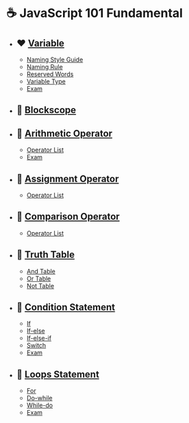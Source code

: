 # ☕ JavaScript 101 Fundamental
- ## ❤️ [Variable](https://github.com/Hafias/JavaScript-101-Fundamental/blob/main/cheatSheets/1%20-%20variable.md)
  - [Naming Style Guide](https://github.com/Hafias/JavaScript-101-Fundamental/blob/main/cheatSheets/1%20-%20variable.md#-naming-style-guide)
  - [Naming Rule](https://github.com/Hafias/JavaScript-101-Fundamental/blob/main/cheatSheets/1%20-%20variable.md#-naming-rule)
  - [Reserved Words](https://github.com/Hafias/JavaScript-101-Fundamental/blob/main/cheatSheets/1%20-%20variable.md#-reserved-words-not-all)
  - [Variable Type](https://github.com/Hafias/JavaScript-101-Fundamental/blob/main/cheatSheets/1%20-%20variable.md#-variable-type)
  - [Exam](https://github.com/Hafias/JavaScript-101-Fundamental/blob/main/exams/1%20-%20variable.md)



- ## 🩷 [Blockscope](https://github.com/Hafias/JavaScript-101-Fundamental/blob/main/cheatSheets/2%20-%20blockscope.md)



- ## 🧡 [Arithmetic Operator](https://github.com/Hafias/JavaScript-101-Fundamental/blob/main/cheatSheets/3%20-%20arithmetic%20operator.md)
  - [Operator List](https://github.com/Hafias/JavaScript-101-Fundamental/blob/main/cheatSheets/3%20-%20arithmetic%20operator.md#-arithmetic-operators)
  - [Exam](https://github.com/Hafias/JavaScript-101-Fundamental/blob/main/exams/3%20-%20arithmetic%20operator.md)



- ## 💛 [Assignment Operator](https://github.com/Hafias/JavaScript-101-Fundamental/blob/main/cheatSheets/3%20-%20arithmetic%20operator.md)
  - [Operator List](https://github.com/Hafias/JavaScript-101-Fundamental/blob/main/cheatSheets/4%20-%20assignment%20operator.md#-arithmetic-operators)



- ## 💚 [Comparison Operator](https://github.com/Hafias/JavaScript-101-Fundamental/blob/main/cheatSheets/5%20-%20comparison%20operator.md)
  - [Operator List](https://github.com/Hafias/JavaScript-101-Fundamental/blob/main/cheatSheets/5%20-%20comparison%20operator.md#-comparison-operators)



- ## 💙 [Truth Table](https://github.com/Hafias/JavaScript-101-Fundamental/blob/main/cheatSheets/6%20-%20truth%20table.md)
  - [And Table](https://github.com/Hafias/JavaScript-101-Fundamental/blob/main/cheatSheets/6%20-%20truth%20table.md#-and-table)
  - [Or Table](https://github.com/Hafias/JavaScript-101-Fundamental/blob/main/cheatSheets/6%20-%20truth%20table.md#-or-table)
  - [Not Table](https://github.com/Hafias/JavaScript-101-Fundamental/blob/main/cheatSheets/6%20-%20truth%20table.md#-not-table)



- ## 🩵 [Condition Statement](https://github.com/Hafias/JavaScript-101-Fundamental/blob/main/cheatSheets/7%20-%20condition%20statement.md)
  - [If](https://github.com/Hafias/JavaScript-101-Fundamental/blob/main/cheatSheets/7%20-%20condition%20statement.md#-if-statement)
  - [If-else](https://github.com/Hafias/JavaScript-101-Fundamental/blob/main/cheatSheets/7%20-%20condition%20statement.md#-if-else-statement)
  - [If-else-if](https://github.com/Hafias/JavaScript-101-Fundamental/blob/main/cheatSheets/7%20-%20condition%20statement.md#-if-else-if-statement)
  - [Switch](https://github.com/Hafias/JavaScript-101-Fundamental/blob/main/cheatSheets/7%20-%20condition%20statement.md#-switch-statement)
  - [Exam](https://github.com/Hafias/JavaScript-101-Fundamental/blob/main/exams/7%20-%20condition%20statement.md)



- ## 💜 [Loops Statement](https://github.com/Hafias/JavaScript-101-Fundamental/blob/main/cheatSheets/8%20-%20loops%20statement.md)
  - [For](https://github.com/Hafias/JavaScript-101-Fundamental/blob/main/cheatSheets/8%20-%20loops%20statement.md#-for-loop)
  - [Do-while](https://github.com/Hafias/JavaScript-101-Fundamental/blob/main/cheatSheets/8%20-%20loops%20statement.md#-do-while-loop)
  - [While-do](https://github.com/Hafias/JavaScript-101-Fundamental/blob/main/cheatSheets/8%20-%20loops%20statement.md#--while-do-loop)
  - [Exam](https://github.com/Hafias/JavaScript-101-Fundamental/blob/main/exams/8%20-%20loops%20statement.md#--while-do-loop)